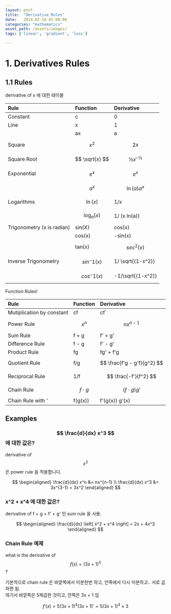 ```yaml
---
layout: post
title:  "Derivative Rules"
date:   2014-02-10 01:00:00
categories: "mathematics"
asset_path: /assets/images/
tags: ['linear', 'gradient', 'loss']

---
```


# 1. Derivatives Rules

## 1.1 Rules

derivative of x 에 대한 테이블

| Rule                       | Function        | Derivative         |
|:---------------------------|:----------------|:-------------------| 
| Constant                   | c               | 0                  |
| Line                       | x               | 1                  |
|                            | ax              | a                  |
| Square                     | $$ x^2 $$       | $$ 2x $$           |
| Square Root                | $$ \sqrt{x} $$  | $$ ½ x^{-½} $$     |
| Exponential                | $$ e^x $$       | $$ e^x $$          |
|                            | $$ a^x $$       | $$ \ln(a) a^x $$   |
| Logarithms                 | $$ \ln(x) $$    | 1/x                |
|                            | $$ \log_a(x) $$ | 1/ (x ln(a))       |
| Trigonometry (x is radian) | sin(X)          | cos(x)             |
|                            | cos(x)          | -sin(x)            |
|                            | tan(x)          | $$ sec^2(x) $$     |
| Inverse Trigonometry       | $$ sin^-1(x) $$ | 1/ \sqrt{(1-x^2)}  |
|                            | $$ cos^-1(x) $$ | -1/\sqrt{(1-x^2)}  |


Function Rules!

| Rule                      | Function        | Derivative                  |
|:--------------------------|:----------------|:----------------------------|
| Mutiplication by constant | cf              | cf`                         |
| Power Rule                | $$ x^n $$       | $$ nx^{n-1} $$              |
| Sum Rule                  | f + g           | f' + g'                     |
| Difference Rule           | f - g           | f' - g'                     |
| Product Rule              | fg              | fg' + f'g                   |
| Quotient Rule             | f/g             | $$ \frac{f'g - g'f}{g^2} $$ |
| Reciprocal Rule           | 1/f             | $$ \frac{-f'}{f^2} $$       |
| Chain Rule                | $$ f \cdot g $$ | $$ (f \cdot g) g' $$        |
| Chain Rule with '         | f(g(x))         | f'(g(x)) g'(x)              |

## Examples

### $$ \frac{d}{dx} x^3 $$ 에 대한 값은?

derivative of $$ x^3 $$ 은 power rule 을 적용합니다.

$$ \begin{aligned} \frac{d}{dx} x^n &= nx^{n-1} \\
\frac{d}{dx} x^3 &= 3x^{3-1} = 3x^2
\end{aligned} $$

### x^2 + x^4 에 대한 값은?

derivative of f + g = f' + g' 인 sum rule 을 사용.

$$ \begin{aligned}
\frac{d}{dx} \left[ x^2 + x^4 \right] = 2x + 4x^3
\end{aligned} $$

### Chain Rule 예제

what is the derivative of $$ f(x) = (3x + 1)^5 $$ ?

기본적으로 chain rule 은 바깥쪽에서 미분한번 하고, 안쪽에서 다시 미분하고.. 서로 곱하면 됨. <br>
여기서 바깥쪽은 5제곱한 것이고, 안쪽은 3x + 1 임

$$ f'(x) = 5(3x+1)^4 (3x +1)' = 5(3x+1)^4 \times 3 $$
